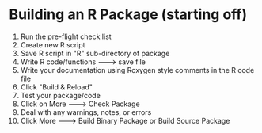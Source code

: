 # Building an R Package (starting off)

1. Run the pre-flight check list
18. Create new R script
11. Save R script in "R" sub-directory of package
12. Write R code/functions ---> save file
13. Write your documentation using Roxygen style comments in the R code file
19. Click "Build & Reload"
20. Test your package/code
21. Click on More ---> Check Package
22. Deal with any warnings, notes, or errors
22. Click More ---> Build Binary Package or Build Source Package
